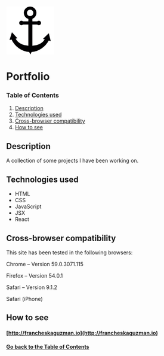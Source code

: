 ![Portfolio under the sea...](./public/images/logo/anchor-black.png)

# <a name="project">Portfolio</a>

### Table of Contents

1. [Description](#description)
2. [Technologies used](#technologies)
3. [Cross-browser compatibility](#compatibility)
4. [How to see](#site)

## <a name="description">Description</a>

A collection of some projects I have been working on.

## <a name="technologies">Technologies used</a>

* HTML
* CSS
* JavaScript
* JSX
* React

## <a name="compatibility">Cross-browser compatibility</a>

This site has been tested in the following browsers:

Chrome – Version 59.0.3071.115 

Firefox – Version 54.0.1

Safari – Version 9.1.2

Safari (iPhone)

## <a name="site">How to see</a>

#### [http://francheskaguzman.io](http://francheskaguzman.io)

#### [Go back to the Table of Contents](#project)
